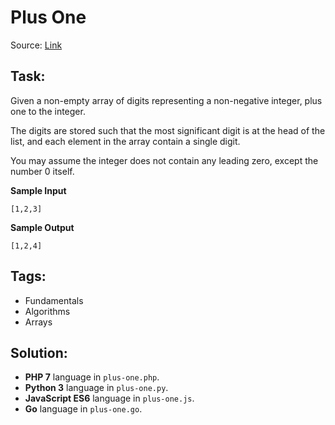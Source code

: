 # Plus One

Source: [Link](https://leetcode.com/problems/plus-one/)

## Task:

Given a non-empty array of digits representing a non-negative integer, plus one to the integer.

The digits are stored such that the most significant digit is at the head of the list, and each element in the array
contain a single digit.

You may assume the integer does not contain any leading zero, except the number 0 itself.

**Sample Input**

```
[1,2,3]
```

**Sample Output**
```
[1,2,4]
```

## Tags:

* Fundamentals
* Algorithms
* Arrays

## Solution:

* **PHP 7** language in `plus-one.php`.
* **Python 3** language in `plus-one.py`.
* **JavaScript ES6** language in `plus-one.js`.
* **Go** language in `plus-one.go`.